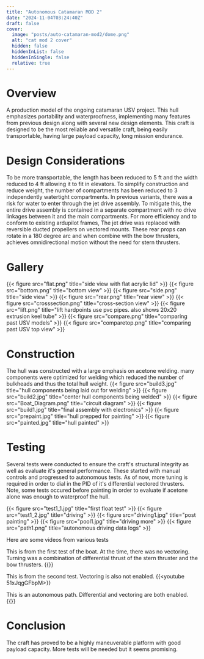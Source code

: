 ```yaml
---
title: "Autonomous Catamaran MOD 2"
date: "2024-11-04T03:24:40Z"
draft: false
cover:
  image: "posts/auto-catamaran-mod2/dome.png"
  alt: "cat mod 2 cover"
  hidden: false
  hiddenInList: false
  hiddenInSingle: false
  relative: true
---
```


# Overview
A production model of the ongoing catamaran USV project. This hull emphasizes portability and waterproofness, implementing many features from previous design along with several new design elements. This craft is designed to be the most reliable and versatile craft, being easily transportable, having large payload capacity, long mission endurance.

# Design Considerations
To be more transportable, the length has been reduced to 5 ft and the width reduced to 4 ft allowing it to fit in elevators. To simplify construction and reduce weight, the number of compartments has been reduced to 3 independently watertight compartments. In previous variants, there was a risk for water to enter through the jet drive assembly. To mitigate this, the entire drive assembly is contained in a separate compartment with no drive linkages between it and the main compartments. For
more efficiency and to conform to existing ardupilot frames, The jet drive was replaced with reversible ducted propellers on vectored mounts. These rear props can rotate in a 180 degree arc and when combine with the bow thrusters, achieves omnidirectional motion without the need for stern thrusters.

# Gallery
{{< figure src="flat.png" title="side view with flat acrylic lid" >}}
{{< figure src="bottom.png" title="bottom view" >}}
{{< figure src="side.png" title="side view" >}}
{{< figure src="rear.png" title="rear view" >}}
{{< figure src="crosssection.png" title="cross-section view" >}}
{{< figure src="lift.png" title="lift hardpoints use pvc pipes. also shows 20x20 extrusion keel tube" >}}
{{< figure src="compare.png" title="comparing past USV models" >}}
{{< figure src="comparetop.png" title="comparing past USV top view" >}}

# Construction
The hull was constructed with a large emphasis on acetone welding. many components were optimized for welding which reduced the number of bulkheads and thus the total hull weight.
{{< figure src="build3.jpg" title="hull components being laid out for welding" >}}
{{< figure src="build2.jpg" title="center hull components being welded" >}}
{{< figure src="Boat_Diagram.png" title="circuit diagram" >}}
{{< figure src="build1.jpg" title="final assembly with electronics" >}}
{{< figure src="prepaint.jpg" title="hull prepped for painting" >}}
{{< figure src="painted.jpg" title="hull painted" >}}

# Testing
Several tests were conducted to ensure the craft's structural integrity as well as evaluate it's general performance. These started with manual controls and progressed to autonomous tests. As of now, more tuning is required in order to dial in the PID of it's differential vectored thrusters. Note, some tests occured before painting in order to evaluate if acetone alone was enough to waterproof the hull.

{{< figure src="test1_1.jpg" title="first float test" >}}
{{< figure src="test1_2.jpg" title="driving" >}}
{{< figure src="driving1.jpg" title="post painting" >}}
{{< figure src="pool1.jpg" title="driving more" >}}
{{< figure src="path1.png" title="autonomous driving data logs" >}}

Here are some videos from various tests

This is from the first test of the boat. At the time, there was no vectoring. Turning was a combination of differential thrust of the stern thruster and the bow thrusters.
{{<youtube aPDv0t_JM70>}}

This is from the second test. Vectoring is also not enabled.
{{<youtube 51xJqgGFbpM>}}

This is an autonomous path. Differential and vectoring are both enabled.
{{<youtube l47Zi1vy46s>}}

# Conclusion
The craft has proved to be a highly maneuverable platform with good payload capacity. More tests will be needed but it seems promising. 
